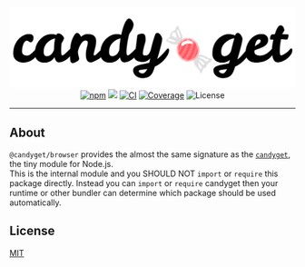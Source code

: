 <div align="center">
  <img src="https://raw.githubusercontent.com/mtripg6666tdr/candyget/main/assets/candyget_logo.svg" alt="CandyGet">
  <br>
  <a href="https://www.npmjs.com/package/@candyget/browser"><img src="https://img.shields.io/npm/v/@candyget/browser" alt="npm"></a>
  <a href="https://packagephobia.com/result?p=%40candyget%2Fbrowser"><img src="https://badgen.net/packagephobia/install/@candyget/browser"></a>
  <a href="https://github.com/mtripg6666tdr/candyget/actions/workflows/ci.yml"><img src="https://github.com/mtripg6666tdr/candyget/actions/workflows/ci.yml/badge.svg" alt="CI"></a>
  <a href="https://app.codecov.io/github/mtripg6666tdr/candyget"><img alt="Coverage" src="https://img.shields.io/codecov/c/github/mtripg6666tdr/candyget"></a>
  <img alt="License" src="https://img.shields.io/npm/l/candyget">
</div>

---
## About
`@candyget/browser` provides the almost the same signature as the [`candyget`](https://npm.im/candyget),
the tiny module for Node.js.  
This is the internal module and you SHOULD NOT `import` or `require` this package directly.
Instead you can `import` or `require` candyget then your runtime or other bundler can determine which package should be used automatically.

## License
[MIT](./LICENSE)
